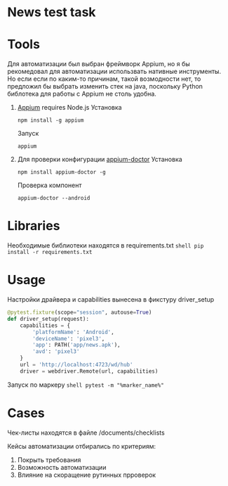 News test task
====================

# Tools
Для автоматизации был выбран фреймворк Appium, но я бы рекомедовал для автоматизации использвать нативные инструменты.
Но если если по каким-то причинам, такой возмодности нет, то предложил бы выбрать изменить стек на java, поскольку Python библотека
для работы с Appium не столь удобна.

1. [Appium](http://appium.io/) requires Node.js
    Установка
    ```shell
    npm install -g appium
    ```

    Запуск
    ```shell
    appium
    ```

2. Для проверки конфигурации [appium-doctor](https://github.com/appium/appium-doctor)
    Установка

    ```shell
    npm install appium-doctor -g
    ```

    Проверка компонент
    ```shell
    appium-doctor --android
    ```
# Libraries
Необходимые библиотеки находятся в requirements.txt
    ```shell
    pip install -r requirements.txt
    ```
# Usage
 Настройки драйвера и capabilities вынесена в фикстуру driver_setup
```python
@pytest.fixture(scope="session", autouse=True)
def driver_setup(request):
    capabilities = {
        'platformName': 'Android',
        'deviceName': 'pixel3',
        'app': PATH('app/news.apk'),
        'avd': 'pixel3'
    }
    url = 'http://localhost:4723/wd/hub'
    driver = webdriver.Remote(url, capabilities)
```
Запуск по маркеру
    ```shell
    pytest -m "%marker_name%"
    ```
# Cases
Чек-листы находятся в файле /documents/checklists

Кейсы автоматизации отбирались по критериям:
1. Покрыть требования
2. Возможность автоматизации
3. Влияние на скоращение рутинных прроверок